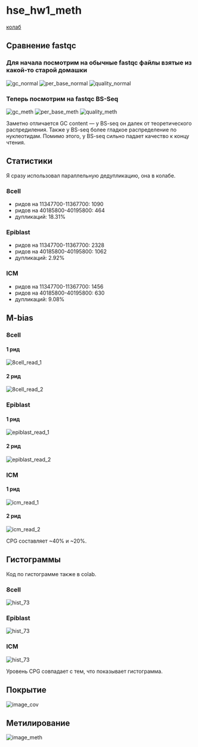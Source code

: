 # hse_hw1_meth

[колаб](https://colab.research.google.com/drive/1qzvO8MXqGz-VJmJjl9BWOwZRfCPvppO1#scrollTo=I4JWS2QOxd_U)

## Сравнение fastqc

### Для начала посмотрим на обычные fastqc файлы взятые из какой-то старой домашки

![gc_normal](resources/gc_normal.png)
![per_base_normal](resources/per_base_normal.png)
![quality_normal](resources/quality_normal.png)

### Теперь посмотрим на fastqc BS-Seq

![gc_meth](resources/gc_meth.png)
![per_base_meth](resources/per_base_meth.png)
![quality_meth](resources/quality_meth.png)

Заметно отличается GC content — у BS-seq он далек от теоретического распредиления. Также у BS-seq более гладкое распределение по нуклеотидам. Помимо этого, у BS-seq сильно падает качество к концу чтения.

## Статистики

Я сразу использовал параллельную дедупликацию, она в колабе.

### 8cell

* ридов на 11347700-11367700: 1090
* ридов на 40185800-40195800: 464
* дупликаций: 18.31%

### Epiblast

* ридов на 11347700-11367700: 2328
* ридов на 40185800-40195800: 1062
* дупликаций: 2.92%

### ICM

* ридов на 11347700-11367700: 1456
* ридов на 40185800-40195800: 630
* дупликаций: 9.08%

## M-bias

### 8cell
#### 1 рид
![8cell_read_1](resources/73_1.png)
#### 2 рид
![8cell_read_2](resources/73_2.png)

### Epiblast
#### 1 рид
![epiblast_read_1](resources/22_1.png)
#### 2 рид
![epiblast_read_2](resources/22_2.png)


### ICM
#### 1 рид
![icm_read_1](resources/75_1.png)
#### 2 рид
![icm_read_2](resources/75_2.png)

CPG составляет ~40% и ~20%.

## Гистограммы

Код по гистограмме также в colab.

### 8cell
![hist_73](resources/hist_73.png)

### Epiblast
![hist_73](resources/hist_22.png)

### ICM
![hist_73](resources/hist_75.png)

Уровень CPG совпадает с тем, что показывает гистограмма.

## Покрытие

![image_cov](resources/image_cov.png)

## Метилирование

![image_meth](resources/image_meth.png)
